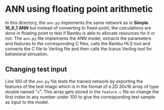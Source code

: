 # ANN using floating point arithmetic
In this directory, the `ann.py` implements the same network as in **Simple 16_8_1 ANN** but instead of converting to fixed-point, the calculations are done in floating point to test if Bambu is able to allocate resources for it or not. The `ann.py` file implements the ANN model, extracts the parameters and features to the corresponding C files, calls the Bambu HLS tool and converts the C file to Verilog file and then calls the Icarus Verilog tool for behavioral simuation.

## Changing test input
Line 100 of the `ann.py` file tests the trained network by exporting the features of the test image which is in the format of a 2D 30x16 array of type double named "`x`". This array gets stored in the `feature.c` file so change the first index to any number under 100 to give the corresponding test sample as input to the model.